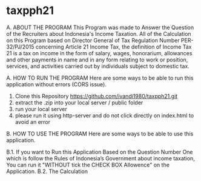 # taxpph21

A. ABOUT THE PROGRAM
   This Program was made to Answer the Question of the Recruiters about Indonesia's Income Taxation.
   All of the Calculation on this Program based on Director General of Tax Regulation Number PER-32/PJ/2015 concerning Article 21 Income Tax, the definition of Income Tax 21 is a tax on income in the form of salary, wages, honorarium, allowances and other payments in name and in any form relating to work or position, services, and activities carried out by individuals subject to domestic tax.

A. HOW TO RUN THE PROGRAM
   Here are some ways to be able to run this application without errors (CORS issue).

1. Clone this Repository https://github.com/ivandi1980/taxpph21.git
2. extract the .zip into your local server / public folder
3. run your local server
4. please run it using http-server and do not click directly on index.html to avoid an error

B. HOW TO USE THE PROGRAM
   Here are some ways to be able to use this application.

   B.1. If you want to Run this Application Based on the Question Number One which is follow the Rules of Indonesia’s Government
        about income taxation, You can run it "WITHOUT tick the CHECK BOX Allowence" on the Application.
   B.2. The Calculation